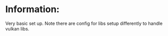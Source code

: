 # Information:
  Very basic set up. Note there are config for libs setup differently to handle vulkan libs.